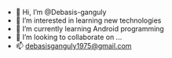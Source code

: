 - 👋 Hi, I’m @Debasis-ganguly
- 👀 I’m interested in learning new technologies 
- 🌱 I’m currently learning Android programming 
- 💞️ I’m looking to collaborate on ...
- 📫 debasisganguly1975@gmail.com


